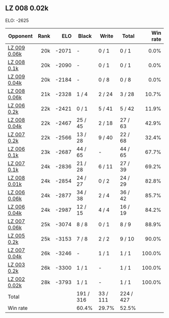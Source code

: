 ## LZ 008 0.02k ##

ELO: -2625

Opponent | Rank | ELO | Black | Write | Total | Win rate
---------|-----:|----:|-------|-------|-------|-------:
[LZ 009 0.06k](LZ%20009%200.06k.md) | 20k | -2071 | - | 0 / 1 | 0 / 1 | 0.0%
[LZ 008 0.1k](LZ%20008%200.1k.md) | 20k | -2090 | - | 0 / 1 | 0 / 1 | 0.0%
[LZ 009 0.04k](LZ%20009%200.04k.md) | 20k | -2184 | - | 0 / 8 | 0 / 8 | 0.0%
[LZ 008 0.06k](LZ%20008%200.06k.md) | 21k | -2328 | 1 / 4 | 2 / 24 | 3 / 28 | 10.7%
[LZ 006 0.2k](LZ%20006%200.2k.md) | 22k | -2421 | 0 / 1 | 5 / 41 | 5 / 42 | 11.9%
[LZ 008 0.04k](LZ%20008%200.04k.md) | 22k | -2467 | 25 / 45 | 2 / 18 | 27 / 63 | 42.9%
[LZ 007 0.2k](LZ%20007%200.2k.md) | 22k | -2566 | 13 / 28 | 9 / 40 | 22 / 68 | 32.4%
[LZ 006 0.1k](LZ%20006%200.1k.md) | 23k | -2687 | 44 / 65 | - | 44 / 65 | 67.7%
[LZ 007 0.1k](LZ%20007%200.1k.md) | 24k | -2836 | 21 / 28 | 6 / 11 | 27 / 39 | 69.2%
[LZ 008 0.01k](LZ%20008%200.01k.md) | 24k | -2854 | 24 / 27 | 0 / 2 | 24 / 29 | 82.8%
[LZ 006 0.06k](LZ%20006%200.06k.md) | 24k | -2877 | 34 / 38 | 2 / 4 | 36 / 42 | 85.7%
[LZ 006 0.04k](LZ%20006%200.04k.md) | 24k | -2987 | 12 / 15 | 4 / 4 | 16 / 19 | 84.2%
[LZ 007 0.06k](LZ%20007%200.06k.md) | 25k | -3074 | 8 / 8 | 0 / 1 | 8 / 9 | 88.9%
[LZ 005 0.2k](LZ%20005%200.2k.md) | 25k | -3153 | 7 / 8 | 2 / 2 | 9 / 10 | 90.0%
[LZ 007 0.04k](LZ%20007%200.04k.md) | 26k | -3246 | - | 1 / 1 | 1 / 1 | 100.0%
[LZ 003 0.2k](LZ%20003%200.2k.md) | 26k | -3300 | 1 / 1 | - | 1 / 1 | 100.0%
[LZ 002 0.02k](LZ%20002%200.02k.md) | 28k | -3793 | 1 / 1 | - | 1 / 1 | 100.0%
Total | | | 191 / 316 | 33 / 111 | 224 / 427 | 
Win rate| | | 60.4% | 29.7% | 52.5% | 
